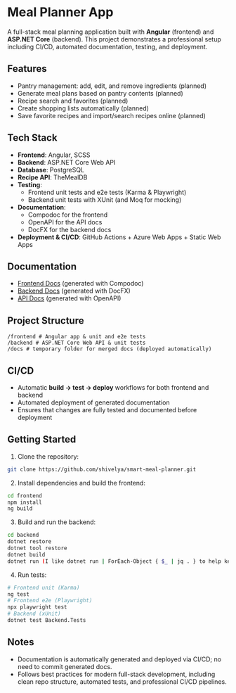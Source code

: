 # Meal Planner App

A full-stack meal planning application built with **Angular** (frontend) and **ASP.NET Core** (backend). This project demonstrates a professional setup including CI/CD, automated documentation, testing, and deployment.

## Features
- Pantry management: add, edit, and remove ingredients  (planned)
- Generate meal plans based on pantry contents (planned)
- Recipe search and favorites (planned)
- Create shopping lists automatically (planned)
- Save favorite recipes and import/search recipes online (planned)

## Tech Stack
- **Frontend**: Angular, SCSS
- **Backend**: ASP.NET Core Web API
- **Database**: PostgreSQL
- **Recipe API**: TheMealDB
- **Testing**:
  - Frontend unit tests and e2e tests (Karma & Playwright)
  - Backend unit tests with XUnit (and Moq for mocking)
- **Documentation**:
  - Compodoc for the frontend
  - OpenAPI for the API docs
  - DocFX for the backend docs
- **Deployment & CI/CD**: GitHub Actions + Azure Web Apps + Static Web Apps

## Documentation
- [Frontend Docs](https://salmon-pond-0787b270f.1.azurestaticapps.net/frontend) (generated with Compodoc)
- [Backend Docs](https://salmon-pond-0787b270f.1.azurestaticapps.net/backend) (generated with DocFX)
- [API Docs](https://salmon-pond-0787b270f.1.azurestaticapps.net/api) (generated with OpenAPI)

## Project Structure
```console
/frontend # Angular app & unit and e2e tests
/backend # ASP.NET Core Web API & unit tests
/docs # temporary folder for merged docs (deployed automatically)
```

## CI/CD
- Automatic **build → test → deploy** workflows for both frontend and backend
- Automated deployment of generated documentation
- Ensures that changes are fully tested and documented before deployment

## Getting Started
1. Clone the repository:
```bash
git clone https://github.com/shivelya/smart-meal-planner.git
```

2. Install dependencies and build the frontend:
```bash
cd frontend
npm install
ng build
```

3. Build and run the backend:
```bash
cd backend
dotnet restore
dotnet tool restore
dotnet build
dotnet run (I like dotnet run | ForEach-Object { $_ | jq . } to help keep my terminal messages readable)
```

4. Run tests:
```bash
# Frontend unit (Karma)
ng test
# Frontend e2e (Playwright)
npx playwright test
# Backend (xUnit)
dotnet test Backend.Tests
```

## Notes
- Documentation is automatically generated and deployed via CI/CD; no need to commit generated docs.
- Follows best practices for modern full-stack development, including clean repo structure, automated tests, and professional CI/CD pipelines.
